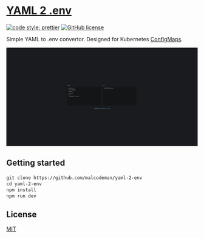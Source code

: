 # [YAML 2 .env](https://yaml2env.surge.sh/)

[![code style: prettier](https://img.shields.io/badge/code_style-prettier-ff69b4.svg)](https://github.com/prettier/prettier)
[![GitHub license](https://img.shields.io/badge/license-MIT-blue.svg)](https://github.com/malcodeman/yaml-2-env/blob/master/LICENSE)

Simple YAML to .env convertor. Designed for Kubernetes [ConfigMaps](https://kubernetes.io/docs/concepts/configuration/configmap).

![Screenshot](readme/screenshot-dark.png)

## Getting started

```
git clone https://github.com/malcodeman/yaml-2-env
cd yaml-2-env
npm install
npm run dev
```

## License

[MIT](./LICENSE)
